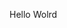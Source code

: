 Hello Wolrd








































































































































































































































































































































































